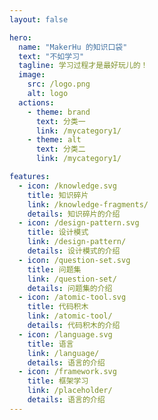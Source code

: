 ```yaml
---
layout: false

hero:
  name: "MakerHu 的知识口袋"
  text: "不如学习"
  tagline: 学习过程才是最好玩儿的！
  image:
    src: /logo.png
    alt: logo
  actions:
    - theme: brand
      text: 分类一
      link: /mycategory1/
    - theme: alt
      text: 分类二
      link: /mycategory1/

features:
  - icon: /knowledge.svg
    title: 知识碎片
    link: /knowledge-fragments/
    details: 知识碎片的介绍
  - icon: /design-pattern.svg
    title: 设计模式
    link: /design-pattern/
    details: 设计模式的介绍
  - icon: /question-set.svg
    title: 问题集
    link: /question-set/
    details: 问题集的介绍
  - icon: /atomic-tool.svg
    title: 代码积木
    link: /atomic-tool/
    details: 代码积木的介绍
  - icon: /language.svg
    title: 语言
    link: /language/
    details: 语言的介绍
  - icon: /framework.svg
    title: 框架学习
    link: /placeholder/
    details: 语言的介绍
---
```


<MyHome />